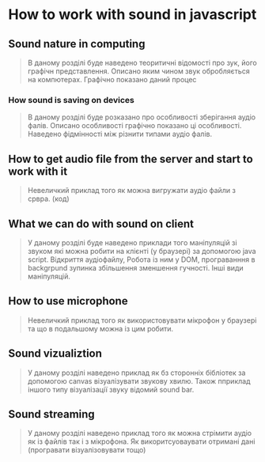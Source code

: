 # How to work with sound in javascript

## Sound nature in computing
> В даному розділі буде наведено теоритичні відомості про зук, його графічн представлення. Описано яким чином звук обробляється на компютерах. Графічно показано даний процес 

### How sound is saving on devices
> В даному розділі буде розказано про особливості зберігання аудіо фалів. Описано особливості графічно показано ці особливості. Наведено фідмінності між різнити типами аудіо фалів. 

## How to get audio file from the server and start to work with it
> Невеличкий приклад того як можна вигружати аудіо файли з срвра. (код)
## What we can do with sound on client
> У даному розділі буде наведено приклади того маніпуляцій зі звуком які можна робити на клієнті (у браузері) за допомогою java script. Відкриття аудіофайлу, Робота із ним у DOM, програванння в  backgrpund зупинка збільшення зменшення гучності. Інші види маніпуляцій. 
## How to use microphone 
> Невеличкий приклад того як використовувати мікрофон у браузері та що в подальшому можна із цим робити.
## Sound vizualiztion
> У даному розділі наведено приклад як бз сторонніх бібліотек за допомогою canvas візуалізувати звукову хвилю. Також пприклад іншого типу візуалізації звуку відомий sound bar. 
## Sound streaming
> У даному розділі наведено приклад того як можна стрімити аудіо як із файлів так і з мікрофона. Як викоритсуоваувати отримані дані (програвати візуалізовувати тощо)